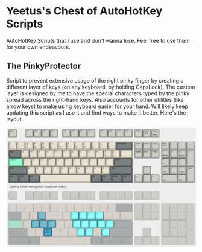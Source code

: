 # Yeetus's Chest of AutoHotKey Scripts
AutoHotKey Scripts that I use and don't wanna lose. Feel free to use them for your own endeavours.



## The PinkyProtector
Script to prevent extensive usage of the right pinky finger by creating a different layer of keys (on any keyboard, by holding CapsLock). The custom layer is designed by me to have the special characters typed by the pinky spread across the right-hand keys. Also accounts for other utilitles (like arrow keys) to make using keyboard easier for your hand. Will likely keep updating this script as I use it and find ways to make it better. Here's the layout

![PinkyProtector](Keyboard_Layouts/PinkyProtectorV0.0.1.png)
